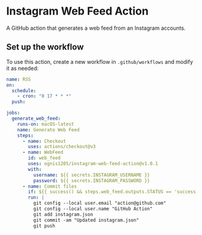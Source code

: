 # Instagram Web Feed Action

A GitHub action that generates a web feed from an Instagram accounts.

## Set up the workflow

To use this action, create a new workflow in `.github/workflows` and modify it as needed:

```yml
name: RSS
on:
  schedule:
    - cron: "0 17 * * *"
  push:

jobs:
  generate_web_feed:
    runs-on: macOS-latest
    name: Generate Web Feed
    steps:
      - name: Checkout
        uses: actions/checkout@v3
      - name: WebFeed
        id: web_feed
        uses: ognis1205/instagram-web-feed-action@v1.0.1
        with:
          username: ${{ secrets.INSTAGRAM_USERNAME }}
          password: ${{ secrets.INSTAGRAM_PASSWORD }}
      - name: Commit files
        if: ${{ success() && steps.web_feed.outputs.STATUS == 'success' }}
        run: |
          git config --local user.email "action@github.com"
          git config --local user.name "GitHub Action"
          git add instagram.json
          git commit -am "Updated instagram.json"
          git push
```
